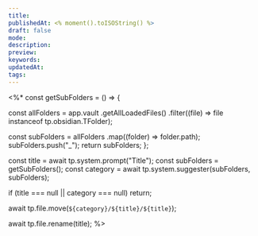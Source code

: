 ```yaml
---
title: 
publishedAt: <% moment().toISOString() %>
draft: false
mode: 
description: 
preview: 
keywords: 
updatedAt: 
tags:
---
```

<%*
const getSubFolders = () => {

const allFolders = app.vault
.getAllLoadedFiles()
.filter((file) => file instanceof tp.obsidian.TFolder);

const subFolders = allFolders
.map((folder) => folder.path);
    subFolders.push("_");
    return subFolders;
};

const title = await tp.system.prompt("Title");
const subFolders = getSubFolders();
const category = await tp.system.suggester(subFolders, subFolders);

if (title === null || category === null) return;

await tp.file.move(`${category}/${title}/${title}`);

await tp.file.rename(title);
%>